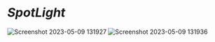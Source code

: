 # *SpotLight*
![Screenshot 2023-05-09 131927](https://user-images.githubusercontent.com/127188541/237033232-ff5ee6d4-d169-482f-8b13-b5db8fae3917.png)
![Screenshot 2023-05-09 131936](https://user-images.githubusercontent.com/127188541/237033636-54e155d6-bae8-4f75-827e-d9692af88ef0.png)
